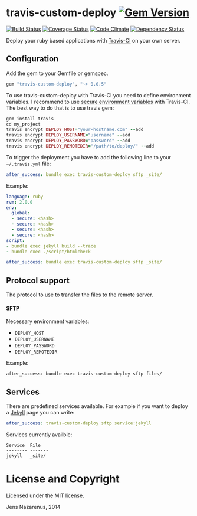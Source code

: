 travis-custom-deploy [![Gem Version](https://badge.fury.io/rb/travis-custom-deploy.png)](http://badge.fury.io/rb/travis-custom-deploy) 
====================
 [![Build Status](https://travis-ci.org/jens-na/travis-custom-deploy.png?branch=master)](https://travis-ci.org/jens-na/travis-custom-deploy) 
 [![Coverage Status](https://coveralls.io/repos/jens-na/travis-custom-deploy/badge.png?branch=master)](https://coveralls.io/r/jens-na/travis-custom-deploy?branch=master)
 [![Code Climate](https://codeclimate.com/github/jens-na/travis-custom-deploy.png)](https://codeclimate.com/github/jens-na/travis-custom-deploy)
 [![Dependency Status](https://gemnasium.com/jens-na/travis-custom-deploy.png)](https://gemnasium.com/jens-na/travis-custom-deploy)

Deploy your ruby based applications with [Travis-CI](https://travis-ci.org/) on your own server.

Configuration
-------------
Add the gem to your Gemfile or gemspec.

```ruby
gem "travis-custom-deploy", "~> 0.0.5"
```
To use travis-custom-deploy with Travis-CI you need to define environment variables. I recommend
to use [secure environment variables](http://about.travis-ci.org/docs/user/build-configuration/#Secure-environment-variables) with Travis-CI. The best way to do that is to use travis gem:
```ruby
gem install travis
cd my_project
travis encrypt DEPLOY_HOST="your-hostname.com" --add
travis encrypt DEPLOY_USERNAME="username" --add
travis encrypt DEPLOY_PASSWORD="password" --add
travis encrypt DEPLOY_REMOTEDIR="/path/to/deploy/" --add
```

To trigger the deployment you have to add the following line to your `~/.travis.yml` file:
```yml
after_success: bundle exec travis-custom-deploy sftp _site/
```

Example:
```yml
language: ruby
rvm: 2.0.0
env:
  global:
  - secure: <hash>
  - secure: <hash>
  - secure: <hash>
  - secure: <hash>
script:
- bundle exec jekyll build --trace
- bundle exec ./script/htmlcheck

after_success: bundle exec travis-custom-deploy sftp _site/
```

Protocol support
----------------
The protocol to use to transfer the files to the remote server.

#### SFTP

Necessary environment variables:
- `DEPLOY_HOST`
- `DEPLOY_USERNAME`
- `DEPLOY_PASSWORD`
- `DEPLOY_REMOTEDIR`

Example:
```
after_success: bundle exec travis-custom-deploy sftp files/
```

Services
--------
There are predefined services available. For example if you want to deploy a [Jekyll](https://github.com/jekyll/jekyll) page you can write:

```yml
after_success: travis-custom-deploy sftp service:jekyll
```

Services currently availble:
```
Service  File
-------- -------
jekyll   _site/
```

License and Copyright
=====================
Licensed under the MIT license. 

Jens Nazarenus, 2014
